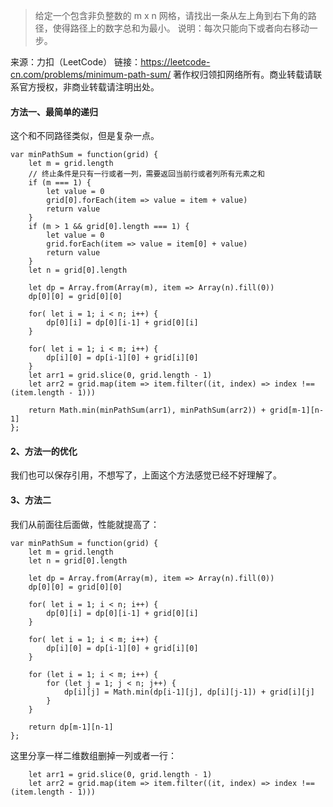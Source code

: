 > 给定一个包含非负整数的 m x n 网格，请找出一条从左上角到右下角的路径，使得路径上的数字总和为最小。
说明：每次只能向下或者向右移动一步。

来源：力扣（LeetCode）
链接：https://leetcode-cn.com/problems/minimum-path-sum/
著作权归领扣网络所有。商业转载请联系官方授权，非商业转载请注明出处。

#### 方法一、最简单的递归
这个和不同路径类似，但是复杂一点。

```
var minPathSum = function(grid) {
    let m = grid.length
    // 终止条件是只有一行或者一列，需要返回当前行或者列所有元素之和
    if (m === 1) {
        let value = 0
        grid[0].forEach(item => value = item + value)
        return value
    }
    if (m > 1 && grid[0].length === 1) {
        let value = 0
        grid.forEach(item => value = item[0] + value)
        return value
    }
    let n = grid[0].length

    let dp = Array.from(Array(m), item => Array(n).fill(0))
    dp[0][0] = grid[0][0]

    for( let i = 1; i < n; i++) {
        dp[0][i] = dp[0][i-1] + grid[0][i]
    }

    for( let i = 1; i < m; i++) {
        dp[i][0] = dp[i-1][0] + grid[i][0]
    }
    let arr1 = grid.slice(0, grid.length - 1)
    let arr2 = grid.map(item => item.filter((it, index) => index !== (item.length - 1)))

    return Math.min(minPathSum(arr1), minPathSum(arr2)) + grid[m-1][n-1]
};
```

#### 2、方法一的优化
我们也可以保存引用，不想写了，上面这个方法感觉已经不好理解了。


#### 3、方法二
我们从前面往后面做，性能就提高了：
```
var minPathSum = function(grid) {
    let m = grid.length
    let n = grid[0].length

    let dp = Array.from(Array(m), item => Array(n).fill(0))
    dp[0][0] = grid[0][0]

    for( let i = 1; i < n; i++) {
        dp[0][i] = dp[0][i-1] + grid[0][i]
    }

    for( let i = 1; i < m; i++) {
        dp[i][0] = dp[i-1][0] + grid[i][0]
    }

    for (let i = 1; i < m; i++) {
        for (let j = 1; j < n; j++) {
            dp[i][j] = Math.min(dp[i-1][j], dp[i][j-1]) + grid[i][j]
        }
    }

    return dp[m-1][n-1]
};
```
这里分享一样二维数组删掉一列或者一行：
```
    let arr1 = grid.slice(0, grid.length - 1)
    let arr2 = grid.map(item => item.filter((it, index) => index !== (item.length - 1)))

```
